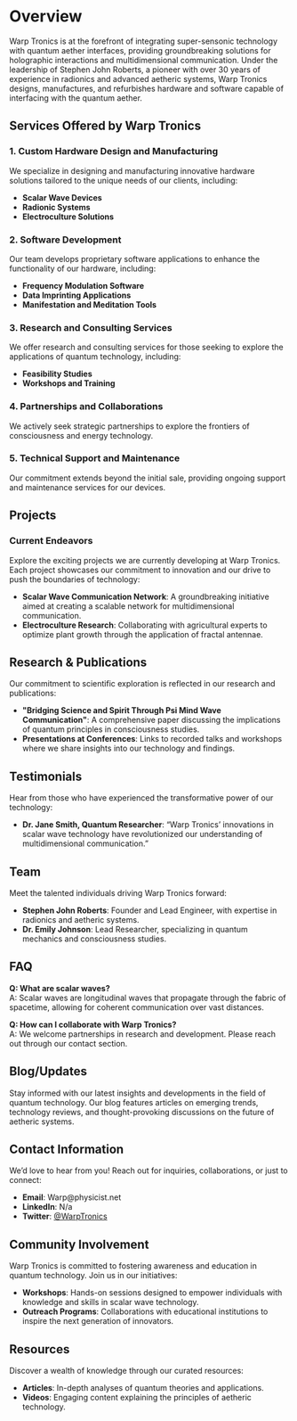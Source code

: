 # Overview
<p>Warp Tronics is at the forefront of integrating super-sensonic technology with quantum aether interfaces, providing groundbreaking solutions for holographic interactions and multidimensional communication. Under the leadership of Stephen John Roberts, a pioneer with over 30 years of experience in radionics and advanced aetheric systems, Warp Tronics designs, manufactures, and refurbishes hardware and software capable of interfacing with the quantum aether.</p>
<h2>Services Offered by Warp Tronics</h2>
<h3>1. Custom Hardware Design and Manufacturing</h3>
<p>We specialize in designing and manufacturing innovative hardware solutions tailored to the unique needs of our clients, including:</p>
<ul>
    <li><strong>Scalar Wave Devices</strong></li>
    <li><strong>Radionic Systems</strong></li>
    <li><strong>Electroculture Solutions</strong></li>
</ul>
<h3>2. Software Development</h3>
<p>Our team develops proprietary software applications to enhance the functionality of our hardware, including:</p>
<ul>
    <li><strong>Frequency Modulation Software</strong></li>
    <li><strong>Data Imprinting Applications</strong></li>
    <li><strong>Manifestation and Meditation Tools</strong></li>
</ul>
<h3>3. Research and Consulting Services</h3>
<p>We offer research and consulting services for those seeking to explore the applications of quantum technology, including:</p>
<ul>
    <li><strong>Feasibility Studies</strong></li>
    <li><strong>Workshops and Training</strong></li>
</ul>
<h3>4. Partnerships and Collaborations</h3>
<p>We actively seek strategic partnerships to explore the frontiers of consciousness and energy technology.</p>
<h3>5. Technical Support and Maintenance</h3>
<p>Our commitment extends beyond the initial sale, providing ongoing support and maintenance services for our devices.</p>
<h2>Projects</h2>
<h3>Current Endeavors</h3>
<p>Explore the exciting projects we are currently developing at Warp Tronics. Each project showcases our commitment to innovation and our drive to push the boundaries of technology:</p>
<ul>
    <li><strong>Scalar Wave Communication Network</strong>: A groundbreaking initiative aimed at creating a scalable network for multidimensional communication.</li>
    <li><strong>Electroculture Research</strong>: Collaborating with agricultural experts to optimize plant growth through the application of fractal antennae.</li>
</ul>
<h2>Research &amp; Publications</h2>
<p>Our commitment to scientific exploration is reflected in our research and publications:</p>
<ul>
    <li><strong>&quot;Bridging Science and Spirit Through Psi Mind Wave Communication&quot;</strong>: A comprehensive paper discussing the implications of quantum principles in consciousness studies.</li>
    <li><strong>Presentations at Conferences</strong>: Links to recorded talks and workshops where we share insights into our technology and findings.</li>
</ul>
<h2>Testimonials</h2>
<p>Hear from those who have experienced the transformative power of our technology:</p>
<ul>
    <li><strong>Dr. Jane Smith, Quantum Researcher</strong>: &ldquo;Warp Tronics&rsquo; innovations in scalar wave technology have revolutionized our understanding of multidimensional communication.&rdquo;</li>
</ul>
<h2>Team</h2>
<p>Meet the talented individuals driving Warp Tronics forward:</p>
<ul>
    <li><strong>Stephen John Roberts</strong>: Founder and Lead Engineer, with expertise in radionics and aetheric systems.</li>
    <li><strong>Dr. Emily Johnson</strong>: Lead Researcher, specializing in quantum mechanics and consciousness studies.</li>
</ul>
<h2>FAQ</h2>
<p><strong>Q: What are scalar waves?</strong><br>A: Scalar waves are longitudinal waves that propagate through the fabric of spacetime, allowing for coherent communication over vast distances.</p>
<p><strong>Q: How can I collaborate with Warp Tronics?</strong><br>A: We welcome partnerships in research and development. Please reach out through our contact section.</p>
<h2>Blog/Updates</h2>
<p>Stay informed with our latest insights and developments in the field of quantum technology. Our blog features articles on emerging trends, technology reviews, and thought-provoking discussions on the future of aetheric systems.</p>
<h2>Contact Information</h2>
<p>We&rsquo;d love to hear from you! Reach out for inquiries, collaborations, or just to connect:</p>
<ul>
    <li><strong>Email</strong>: Warp@physicist.net</li>
    <li><strong>LinkedIn</strong>: <a rel="noopener" href="#"></a>N/a</li>
    <li><strong>Twitter</strong>: <a rel="noopener" href="#">@WarpTronics</a></li>
</ul>
<h2>Community Involvement</h2>
<p>Warp Tronics is committed to fostering awareness and education in quantum technology. Join us in our initiatives:</p>
<ul>
    <li><strong>Workshops</strong>: Hands-on sessions designed to empower individuals with knowledge and skills in scalar wave technology.</li>
    <li><strong>Outreach Programs</strong>: Collaborations with educational institutions to inspire the next generation of innovators.</li>
</ul>
<h2>Resources</h2>
<p>Discover a wealth of knowledge through our curated resources:</p>
<ul>
    <li><strong>Articles</strong>: In-depth analyses of quantum theories and applications.</li>
    <li><strong>Videos</strong>: Engaging content explaining the principles of aetheric technology.</li>
</ul>
